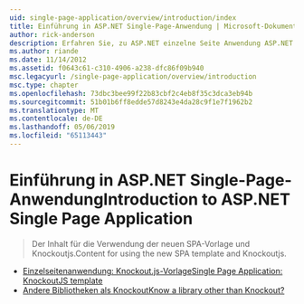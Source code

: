 ```yaml
---
uid: single-page-application/overview/introduction/index
title: Einführung in ASP.NET Single-Page-Anwendung | Microsoft-Dokumentation
author: rick-anderson
description: Erfahren Sie, zu ASP.NET einzelne Seite Anwendung ASP.NET Single-Page Application (SPA) hilft Ihnen, Anwendungen zu erstellen, die erhebliche clientseitige Interakti enthalten...
ms.author: riande
ms.date: 11/14/2012
ms.assetid: f0643c61-c310-4906-a238-dfc86f09b940
msc.legacyurl: /single-page-application/overview/introduction
msc.type: chapter
ms.openlocfilehash: 73dbc3bee99f22b83cbf2c4eb8f35c3dca3eb94b
ms.sourcegitcommit: 51b01b6ff8edde57d8243e4da28c9f1e7f1962b2
ms.translationtype: MT
ms.contentlocale: de-DE
ms.lasthandoff: 05/06/2019
ms.locfileid: "65113443"
---
```

# <a name="introduction-to-aspnet-single-page-application"></a><span data-ttu-id="e0e4a-103">Einführung in ASP.NET Single-Page-Anwendung</span><span class="sxs-lookup"><span data-stu-id="e0e4a-103">Introduction to ASP.NET Single Page Application</span></span>

> <span data-ttu-id="e0e4a-104">Der Inhalt für die Verwendung der neuen SPA-Vorlage und Knockoutjs.</span><span class="sxs-lookup"><span data-stu-id="e0e4a-104">Content for using the new SPA template and Knockoutjs.</span></span>

- [<span data-ttu-id="e0e4a-105">Einzelseitenanwendung: Knockout.js-Vorlage</span><span class="sxs-lookup"><span data-stu-id="e0e4a-105">Single Page Application: KnockoutJS template</span></span>](knockoutjs-template.md)
- [<span data-ttu-id="e0e4a-106">Andere Bibliotheken als Knockout</span><span class="sxs-lookup"><span data-stu-id="e0e4a-106">Know a library other than Knockout?</span></span>](other-libraries.md)
